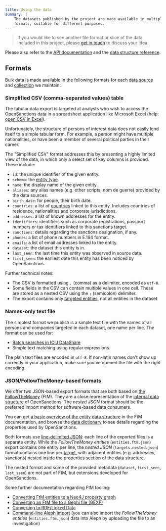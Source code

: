 ```yaml
---
title: Using the data
summary: |
    The datasets published by the project are made available in multiple
    formats, suitable for different purposes.
---
```


> If you would like to see another file format or slice of the data included in
> this project, please [get in touch](/contact/) to discuss your idea.

Please also refer to the [API documentation](/docs/api/) and the
[data structure reference](/reference/).

## <a id="formats" /> Formats

Bulk data is made available in the following formats for each [data source](/datasets/#sources) and [collection](/docs/faq/#collections) we maintain:

### <a id="targets.simple.csv"> Simplified CSV (comma-separated values) table

The tabular data export is targeted at analysts who wish to access the OpenSanctions
data in a spreadsheet application like Microsoft Excel (help: [open CSV in Excel](https://support.microsoft.com/en-us/office/import-or-export-text-txt-or-csv-files-5250ac4c-663c-47ce-937b-339e391393ba)).

Unfortunately, the structure of persons of interest data does not easily lend itself to
a simple tabular form. For example, a person might have multiple nationalities, or have
been a member of several political parties in their career.

The "Simplified CSV" format addresses this by presenting a highly limited view of the
data, in which only a select set of key columns is provided. These include:

* ``id``: the unique identifier of the given entity.
* ``schema``: the [entity type](/reference/#schema).
* ``name``: the display name of the given entity.
* ``aliases``: any alias names (e.g. other scripts, nom de guerre) provided by the data sources.
* ``birth_date``: for people, their birth date.
* ``countries``: a list of [countries](/reference/#type.country) linked to this entity. Includes countries of residence, nationalities and corporate jurisdictions.
* ``addresses``: a list of known addresses for the entity.
* ``identifiers``: identifiers such as corporate registrations, passport numbers or tax identifiers linked to this sanctions target.
* ``sanctions``: details regarding the sanctions designation, if any.
* ``phones``: a list of phone numbers in E.164 format.
* ``emails``: a list of email addresses linked to the entity.
* ``dataset``: the dataset this entity is in.
* ``last_seen``: the last time this entity was observed in source data.
* ``first_seen``: the earliest date this entity has been noticed by OpenSanctions.

Further technical notes:

* The CSV is formatted using ``,`` (comma) as a delimiter, encoded as ``utf-8``.
* Some fields in the CSV can contain multiple values in one cell. These are stored as a
  nested CSV using the ``;`` (semicolon) delimiter.
* The export contains only [targeted entities](/reference/#targets), not all entities
  in the dataset.

### <a id="names.txt"></a> Names-only text file 

The simplest format we publish is a simple text file with the names of all
persons and companies targeted in each dataset, one name per line. The format can
be used for:

* [Batch searches in ICIJ DataShare](https://icij.gitbook.io/datashare/all/batch-search-documents)
* Simple text matching using regular expressions.

The plain text files are encoded in ``utf-8``. If non-latin names don't show up
correctly in your application, make sure you've opened the file with the
right encoding.

### <a id="entities.ftm.json"></a><a id="targets.nested.json"></a> JSON/FollowTheMoney-based formats

We offer two JSON-based export formats that are both based on [the FollowTheMoney](https://followthemoney.readthedocs.io/en/latest/index.html) (FtM). They are a close representation of the [internal data structure](/reference/) of OpenSanctions. The *nested JSON* format should be the preferred import method for software-based data consumers.

You can get [a basic overview of the entity data structure](https://followthemoney.readthedocs.io/en/latest/entity.html#id1) in the FtM documentation, and browse the [data dictionary](/reference/) to see details regarding the properties used by OpenSanctions.

Both formats use [line-delimited JSON](https://en.wikipedia.org/wiki/JSON_streaming#Line-delimited_JSON): each line of the exported files is a separate entity. While the *FollowTheMoney entities* (``entities.ftm.json``) export contains one entity per line, the *nested JSON* (``targets.nested.json``) format contains one line per [target](/reference/#targets), with adjacent entities (e.g. addresses, sanctions) nested inside the properties section of the data structure.

The nested format and some of the provided metadata (``dataset``, ``first_seen``, ``last_seen``) are not part of FtM, but extensions developed for OpenSanctions.

Some further documentation regarding FtM tooling:

* [Converting FtM entities to a Neo4J property graph](https://docs.alephdata.org/developers/followthemoney/ftm#exporting-data-to-a-network-graph)
* [Converting an FtM file to a Gephi file (GEXF)](https://docs.alephdata.org/developers/followthemoney/ftm#gexf-for-gephi-sigma-js)
* [Converting to RDF/Linked Data](https://docs.alephdata.org/developers/followthemoney/ftm#exporting-entities-to-rdf-linked-data)
* [Command-line Aleph import](https://docs.alephdata.org/developers/alephclient#writing-a-stream-of-entities-to-a-collection) (you can also import the *FollowTheMoney entities* (``entities.ftm.json``) data into Aleph by
uploading the file to an investigation)